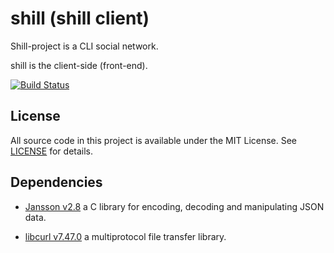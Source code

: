 # shill (shill client)

Shill-project is a CLI social network.

shill is the client-side (front-end).

[![Build Status](https://travis-ci.org/akodakim/shill.svg?branch=master)](https://travis-ci.org/akodakim/shill)
## License

All source code in this project is available under the MIT License. See
[LICENSE](LICENSE) for details.

## Dependencies

+ [Jansson v2.8](http://www.digip.org/jansson/ "Jansson") a C library for
encoding, decoding and manipulating JSON data.

+ [libcurl v7.47.0](https://curl.haxx.se/libcurl/ "libcurl") a multiprotocol
file transfer library.
